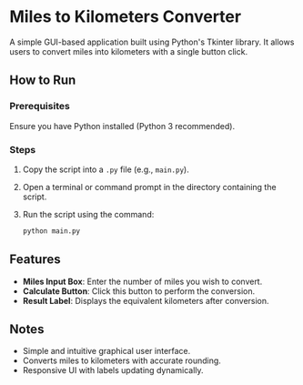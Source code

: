 # Miles to Kilometers Converter
A simple GUI-based application built using Python's Tkinter library. It allows users to convert miles into kilometers with a single button click.

## How to Run
### Prerequisites
Ensure you have Python installed (Python 3 recommended).

### Steps
1. Copy the script into a `.py` file (e.g., `main.py`).
2. Open a terminal or command prompt in the directory containing the script.
3. Run the script using the command:
   
   ```sh
   python main.py
   ```

## Features

- **Miles Input Box**: Enter the number of miles you wish to convert.
- **Calculate Button**: Click this button to perform the conversion.
- **Result Label**: Displays the equivalent kilometers after conversion.

## Notes

- Simple and intuitive graphical user interface.
- Converts miles to kilometers with accurate rounding.
- Responsive UI with labels updating dynamically.

